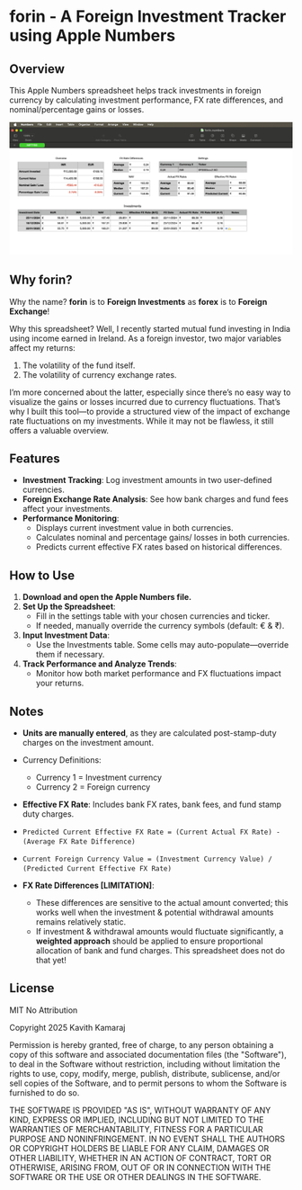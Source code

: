 # forin - A Foreign Investment Tracker using Apple Numbers

## Overview

This Apple Numbers spreadsheet helps track investments in foreign currency by calculating investment performance, FX rate differences, and nominal/percentage gains or losses.

![Screenshot of the spreadsheet](./screenshot.png)

## Why forin?

Why the name? **forin** is to **Foreign Investments** as **forex** is to **Foreign Exchange**!

Why this spreadsheet? Well, I recently started mutual fund investing in India using income earned in Ireland. As a foreign investor, two major variables affect my returns:

1. The volatility of the fund itself.
2. The volatility of currency exchange rates.

I’m more concerned about the latter, especially since there’s no easy way to visualize the gains or losses incurred due to currency fluctuations. That’s why I built this tool—to provide a structured view of the impact of exchange rate fluctuations on my investments. While it may not be flawless, it still offers a valuable overview.

## Features

- **Investment Tracking**: Log investment amounts in two user-defined currencies.
- **Foreign Exchange Rate Analysis**: See how bank charges and fund fees affect your investments.
- **Performance Monitoring**:
  - Displays current investment value in both currencies.
  - Calculates nominal and percentage gains/ losses in both currencies.
  - Predicts current effective FX rates based on historical differences.

## How to Use

1. **Download and open the Apple Numbers file.**
2. **Set Up the Spreadsheet**:
   - Fill in the settings table with your chosen currencies and ticker.
   - If needed, manually override the currency symbols (default: € & ₹).
3. **Input Investment Data**:
   - Use the Investments table. Some cells may auto-populate—override them if necessary.
4. **Track Performance and Analyze Trends**:
   - Monitor how both market performance and FX fluctuations impact your returns.

## Notes

- **Units are manually entered**, as they are calculated post-stamp-duty charges on the investment amount.

- Currency Definitions:

  - Currency 1 = Investment currency
  - Currency 2 = Foreign currency

- **Effective FX Rate**: Includes bank FX rates, bank fees, and fund stamp duty charges.

- `Predicted Current Effective FX Rate = (Current Actual FX Rate) - (Average FX Rate Difference)`

- `Current Foreign Currency Value = (Investment Currency Value) / (Predicted Current Effective FX Rate)`

- **FX Rate Differences [LIMITATION]**:

  - These differences are sensitive to the actual amount converted; this works well when the investment & potential withdrawal amounts remains relatively static.
  - If investment & withdrawal amounts would fluctuate significantly, a **weighted approach** should be applied to ensure proportional allocation of bank and fund charges. This spreadsheet does not do that yet!

## License

MIT No Attribution

Copyright 2025 Kavith Kamaraj

Permission is hereby granted, free of charge, to any person obtaining a copy of this
software and associated documentation files (the "Software"), to deal in the Software
without restriction, including without limitation the rights to use, copy, modify,
merge, publish, distribute, sublicense, and/or sell copies of the Software, and to
permit persons to whom the Software is furnished to do so.

THE SOFTWARE IS PROVIDED "AS IS", WITHOUT WARRANTY OF ANY KIND, EXPRESS OR IMPLIED,
INCLUDING BUT NOT LIMITED TO THE WARRANTIES OF MERCHANTABILITY, FITNESS FOR A
PARTICULAR PURPOSE AND NONINFRINGEMENT. IN NO EVENT SHALL THE AUTHORS OR COPYRIGHT
HOLDERS BE LIABLE FOR ANY CLAIM, DAMAGES OR OTHER LIABILITY, WHETHER IN AN ACTION
OF CONTRACT, TORT OR OTHERWISE, ARISING FROM, OUT OF OR IN CONNECTION WITH THE
SOFTWARE OR THE USE OR OTHER DEALINGS IN THE SOFTWARE.
